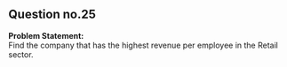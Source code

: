 ## Question no.25
**Problem Statement:**  
Find the company that has the highest revenue per employee in the Retail sector.